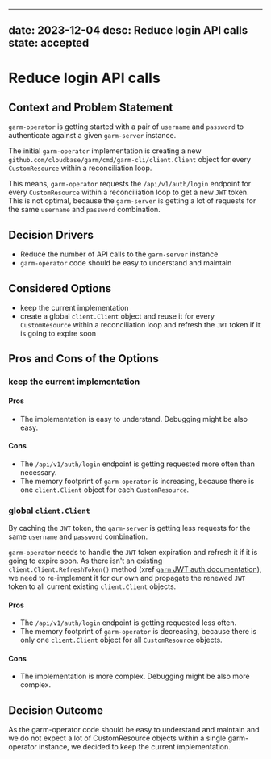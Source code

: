 <!-- SPDX-License-Identifier: MIT -->

---
date: 2023-12-04
desc: Reduce login API calls
state: accepted
---
<!--
What is the status, such as proposed, accepted, rejected, deprecated, superseded, etc.?
-->

<!--
This is a basic ADR template from [Documenting architecture decisions - Michael Nygard](http://thinkrelevance.com/blog/2011/11/15/documenting-architecture-decisions).

It's possible to manage the ADR files with [adr-tools](https://github.com/npryce/adr-tools).
-->

# Reduce login API calls

## Context and Problem Statement

<!--
Describe the context and the problem that we are trying to solve.
-->

`garm-operator` is getting started with a pair of `username` and `password` to authenticate against a given `garm-server` instance.

The initial `garm-operator` implementation is creating a new `github.com/cloudbase/garm/cmd/garm-cli/client.Client` object for every `CustomResource` within a reconciliation loop.

This means, `garm-operator` requests the `/api/v1/auth/login` endpoint for every `CustomResource` within a reconciliation loop to get a new `JWT` token.
This is not optimal, because the `garm-server` is getting a lot of requests for the same `username` and `password` combination.

## Decision Drivers

<!--
List possible facts which may influence the decision.
-->

* Reduce the number of API calls to the `garm-server` instance
* `garm-operator` code should be easy to understand and maintain

## Considered Options

<!--
List possible options to address the problem or issue.
-->

* keep the current implementation
* create a global `client.Client` object and reuse it for every `CustomResource` within a reconciliation loop and refresh the `JWT` token if it is going to expire soon

## Pros and Cons of the Options

<!--
List the pros and cons of each option.
-->

### keep the current implementation

#### Pros

* The implementation is easy to understand. Debugging might be also easy.

#### Cons

* The `/api/v1/auth/login` endpoint is getting requested more often than necessary.
* The memory footprint of `garm-operator` is increasing, because there is one `client.Client` object for each `CustomResource`.

### global `client.Client`

By caching the `JWT` token, the `garm-server` is getting less requests for the same `username` and `password` combination.

`garm-operator` needs to handle the `JWT` token expiration and refresh it if it is going to expire soon. 
As there isn't an existing `client.Client.RefreshToken()` method (xref [`garm` JWT auth documentation](https://github.com/cloudbase/garm/blob/14586f01541165679cc35a9d2050aee0a595af81/doc/config_jwt_auth.md?plain=1)), we need to re-implement it for our own and propagate the renewed `JWT` token to all current existing `client.Client` objects.

#### Pros

* The `/api/v1/auth/login` endpoint is getting requested less often.
* The memory footprint of `garm-operator` is decreasing, because there is only one `client.Client` object for all `CustomResource` objects.

#### Cons

* The implementation is more complex. Debugging might be also more complex.

## Decision Outcome

<!--
What option was chosen? Why?
-->

As the garm-operator code should be easy to understand and maintain and we do not expect a lot of CustomResource objects 
within a single garm-operator instance, we decided to keep the current implementation.

